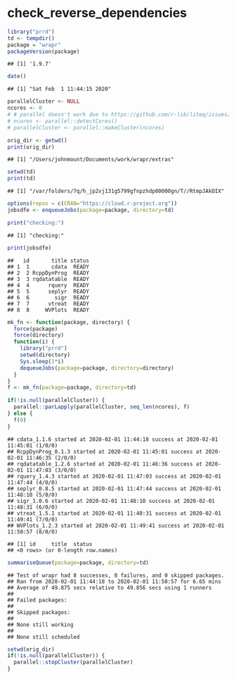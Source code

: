 check\_reverse\_dependencies
================

``` r
library("prrd")
td <- tempdir()
package = "wrapr"
packageVersion(package)
```

    ## [1] '1.9.7'

``` r
date()
```

    ## [1] "Sat Feb  1 11:44:15 2020"

``` r
parallelCluster <- NULL
ncores <- 0
# # parallel doesn't work due to https://github.com/r-lib/liteq/issues/22
# ncores <- parallel::detectCores()
# parallelCluster <- parallel::makeCluster(ncores)

orig_dir <- getwd()
print(orig_dir)
```

    ## [1] "/Users/johnmount/Documents/work/wrapr/extras"

``` r
setwd(td)
print(td)
```

    ## [1] "/var/folders/7q/h_jp2vj131g5799gfnpzhdp80000gn/T//RtmpJAkOIX"

``` r
options(repos = c(CRAN="https://cloud.r-project.org"))
jobsdfe <- enqueueJobs(package=package, directory=td)

print("checking:")
```

    ## [1] "checking:"

``` r
print(jobsdfe)
```

    ##   id       title status
    ## 1  1       cdata  READY
    ## 2  2 RcppDynProg  READY
    ## 3  3 rqdatatable  READY
    ## 4  4      rquery  READY
    ## 5  5      seplyr  READY
    ## 6  6        sigr  READY
    ## 7  7      vtreat  READY
    ## 8  8     WVPlots  READY

``` r
mk_fn <- function(package, directory) {
  force(package)
  force(directory)
  function(i) {
    library("prrd")
    setwd(directory)
    Sys.sleep(1*i)
    dequeueJobs(package=package, directory=directory)
  }
}
f <- mk_fn(package=package, directory=td)

if(!is.null(parallelCluster)) {
  parallel::parLapply(parallelCluster, seq_len(ncores), f)
} else {
  f(0)
}
```

    ## cdata_1.1.6 started at 2020-02-01 11:44:18 success at 2020-02-01 11:45:01 (1/0/0) 
    ## RcppDynProg_0.1.3 started at 2020-02-01 11:45:01 success at 2020-02-01 11:46:35 (2/0/0) 
    ## rqdatatable_1.2.6 started at 2020-02-01 11:46:36 success at 2020-02-01 11:47:03 (3/0/0) 
    ## rquery_1.4.3 started at 2020-02-01 11:47:03 success at 2020-02-01 11:47:44 (4/0/0) 
    ## seplyr_0.8.5 started at 2020-02-01 11:47:44 success at 2020-02-01 11:48:10 (5/0/0) 
    ## sigr_1.0.6 started at 2020-02-01 11:48:10 success at 2020-02-01 11:48:31 (6/0/0) 
    ## vtreat_1.5.1 started at 2020-02-01 11:48:31 success at 2020-02-01 11:49:41 (7/0/0) 
    ## WVPlots_1.2.3 started at 2020-02-01 11:49:41 success at 2020-02-01 11:50:57 (8/0/0)

    ## [1] id     title  status
    ## <0 rows> (or 0-length row.names)

``` r
summariseQueue(package=package, directory=td)
```

    ## Test of wrapr had 8 successes, 0 failures, and 0 skipped packages. 
    ## Ran from 2020-02-01 11:44:18 to 2020-02-01 11:50:57 for 6.65 mins 
    ## Average of 49.875 secs relative to 49.856 secs using 1 runners
    ## 
    ## Failed packages:   
    ## 
    ## Skipped packages:   
    ## 
    ## None still working
    ## 
    ## None still scheduled

``` r
setwd(orig_dir)
if(!is.null(parallelCluster)) {
  parallel::stopCluster(parallelCluster)
}
```
